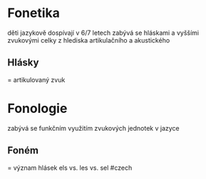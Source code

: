 # Fonetika
děti jazykově dospívají v 6/7 letech
zabývá se hláskami a vyššími zvukovými celky z hlediska artikulačního a akustického
## Hlásky
= artikulovaný zvuk
# Fonologie
zabývá se funkčním využitím zvukových jednotek v jazyce
## Foném
= význam hlásek
els vs. les vs. sel
#czech 
